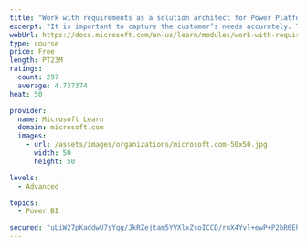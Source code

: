 ```yaml
---
title: "Work with requirements as a solution architect for Power Platform and Dynamics 365"
excerpt: "It is important to capture the customer’s needs accurately. This module explains how to capture requirements and identify functional and non-functional items."
webUrl: https://docs.microsoft.com/en-us/learn/modules/work-with-requirements/
type: course
price: Free
length: PT23M
ratings:
  count: 297
  average: 4.737374
heat: 50

provider:
  name: Microsoft Learn
  domain: microsoft.com
  images:
    - url: /assets/images/organizations/microsoft.com-50x50.jpg
      width: 50
      height: 50

levels:
  - Advanced

topics:
  - Power BI

secured: "uLiW27pKaddwU7sYqg/JkRZejtam5YVXlxZsoICCD/rnX4Yvl+ewP+P2bR6EhNRwd3dMpNA+2yTEmxwSqikos0hOy7Jyudr0ilbNjvsxJh9SEsD3eBPUu2lS38S5ujLw6+WmaT2Sn2eRm+smd+nef4HWlpqG2WTIywkqI4YeTda1WPq0Pbg4uf2PpmXb8Ud/DXHAUF8yq1SxW3Xgo7aO7pbjt6dYGYTN9CFXbKTHWD9DVomAPyOVi8mgnuQesyzggzfRvVtxXBgVAFQTRS/T21zToPCCt8Pk6yMlKX0PVQiiJnBx4+H66+YakuYEIUWdKh7AEnzAjJdtvmqvC6yNJt3SWu9f/iqt8XjRFXWbWsM1md0tUbeF9JD66SLu+aQgjSSELOE9Mp4b/6HoDzfxpnG7OE926Q7r9UA/FY3iHYI=;q8qncK+8U2wi9FrMBVy7eQ=="
---
```


